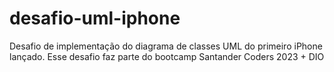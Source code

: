 # desafio-uml-iphone
Desafio de implementação do diagrama de classes UML do primeiro iPhone lançado. Esse desafio faz parte do bootcamp Santander Coders 2023 + DIO
